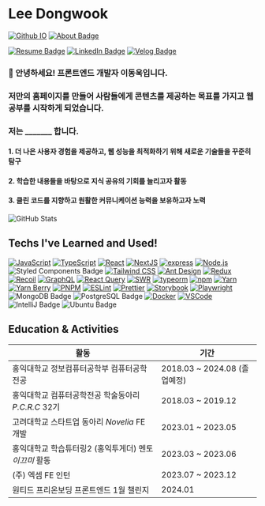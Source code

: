 # Lee Dongwook
[![Github IO](https://img.shields.io/badge/Github.io-000000?style=flat&logo=AboutMe&logoColor=white)](https://lee-dongwook.github.io/)
[![About Badge](https://img.shields.io/badge/AboutMe-000000?style=flat&logo=AboutMe&logoColor=white)](https://about-dong-wook.vercel.app)

[![Resume Badge](https://img.shields.io/badge/notion-D3D3D3?style=flat&logo=notion&logoColor=white)](https://zigzag-citrus-12b.notion.site/cbebb0f2e3634f409ab5267485e3bc86?pvs=4)
[![LinkedIn Badge](http://img.shields.io/badge/-LinkedIn-0072b1?style=flat&logo=linkedin&link=https://www.linkedin.com/in/dong-wook-lee-1095112a0/)](https://www.linkedin.com/in/dong-wook-lee-1095112a0/)
[![Velog Badge](http://img.shields.io/badge/-Velog-20c997?style=flat&link=https://velog.io/@dlehddnr99/)](https://velog.io/@dlehddnr99/)

### 👋 안녕하세요! 프론트엔드 개발자 이동욱입니다.   
### 저만의 홈페이지를 만들어 사람들에게 콘텐츠를 제공하는 목표를 가지고 웹 공부를 시작하게 되었습니다.

### 저는 _______ 합니다.

#### 1. 더 나은 사용자 경험을 제공하고, 웹 성능을 최적화하기 위해 새로운 기술들을 꾸준히 탐구
#### 2. 학습한 내용들을 바탕으로 지식 공유의 기회를 늘리고자 활동
#### 3. 클린 코드를 지향하고 원활한 커뮤니케이션 능력을 보유하고자 노력



![GitHub Stats](https://github-readme-stats.vercel.app/api?username=Lee-Dongwook&theme=tokyonight)



## Techs I've Learned and Used!
[![JavaScript](https://img.shields.io/badge/JavaScript-%23F7DF1E?style=flat&logo=javascript&logoColor=black)](https://developer.mozilla.org/en-US/docs/Web/JavaScript)
[![TypeScript](https://img.shields.io/badge/TypeScript-%233178C6?style=flat&logo=typescript&logoColor=white)](https://www.typescriptlang.org/)
[![React](https://img.shields.io/badge/React-%2361DAFB?style=flat&logo=react&logoColor=white)](https://reactjs.org/)
[![NextJS](https://img.shields.io/badge/Next.js-%23000000?style=flat&logo=next.js&logoColor=white)](https://nextjs.org/)
[![express](https://img.shields.io/badge/express-green?style=flat&logo=express&logoColor=white)](https://www.npmjs.com/package/express)
[![Node.js](https://img.shields.io/badge/Node.js-43853D?style=flat&logo=node.js&logoColor=white)](https://nodejs.org/)
![Styled Components Badge](https://img.shields.io/badge/styled%20components-DB7093?style=flat-square&logo=styled-components&logoColor=white)
[![Tailwind CSS](https://img.shields.io/badge/Tailwind_CSS-%231a202c?style=flat&logo=tailwind-css&logoColor=white)](https://tailwindcss.com/)
[![Ant Design](https://img.shields.io/badge/Ant_Design-%230170FE?style=flat&logo=ant-design&logoColor=white)](https://ant.design/)
[![Redux](https://img.shields.io/badge/Redux-%23764ABC?style=flat&logo=redux&logoColor=white)](https://redux.js.org/)
[![Recoil](https://img.shields.io/badge/Recoil-%2384BCD8?style=flat&logo=recoil&logoColor=white)](https://recoiljs.org/)
[![GraphQL](https://img.shields.io/badge/GraphQL-%23E10098?style=flat&logo=graphql&logoColor=white)](https://graphql.org/)
[![React Query](https://img.shields.io/badge/React_Query-%2385d0d3?style=flat&logo=react-query&logoColor=white)](https://react-query.tanstack.com/)
[![SWR](https://img.shields.io/badge/SWR-%23000000?style=flat&logo=vercel&logoColor=white)](https://swr.vercel.app/)
[![typeorm](https://img.shields.io/badge/typeorm-red?style=flat&logo=typeorm&logoColor=white)](https://www.npmjs.com/package/typeorm)
[![npm](https://img.shields.io/badge/npm-%23CB3837?style=flat&logo=npm&logoColor=white)](https://www.npmjs.com/)
[![Yarn](https://img.shields.io/badge/Yarn-%232C8EBB?style=flat&logo=yarn&logoColor=white)](https://yarnpkg.com/)
[![Yarn Berry](https://img.shields.io/badge/Yarn_Berry-%232C8EBB?style=flat&logo=yarn&logoColor=white)](https://yarnpkg.com/features/berry)
[![PNPM](https://img.shields.io/badge/PNPM-%23F53838?style=flat&logo=pnpm&logoColor=white)](https://pnpm.io/)
[![ESLint](https://img.shields.io/badge/ESLint-%234B32C3?style=flat&logo=eslint&logoColor=white)](https://eslint.org/)
[![Prettier](https://img.shields.io/badge/Prettier-%231A2B34?style=flat&logo=prettier&logoColor=white)](https://prettier.io/)
[![Storybook](https://img.shields.io/badge/Storybook-%23FF4785?style=flat&logo=storybook&logoColor=white)](https://storybook.js.org/)
[![Playwright](https://img.shields.io/badge/Playwright-%231099FF?style=flat&logo=playwright&logoColor=white)](https://playwright.dev/)
![MongoDB Badge](https://img.shields.io/badge/MongoDB-47A248?style=flat-square&logo=MongoDB&logoColor=white)
![PostgreSQL Badge](https://img.shields.io/badge/PostgreSQL-336791?style=flat-square&logo=PostgreSQL&logoColor=white)
[![Docker](https://img.shields.io/badge/Docker-%232496ED?style=flat&logo=docker&logoColor=white)](https://www.docker.com/)
[![VSCode](https://img.shields.io/badge/VS_Code-%23007ACC?style=flat&logo=visual-studio-code&logoColor=white)](https://code.visualstudio.com/)
![IntelliJ Badge](https://img.shields.io/badge/IntelliJ%20IDEA-000000?style=flat-square&logo=IntelliJ%20IDEA&logoColor=white)
![Ubuntu Badge](https://img.shields.io/badge/Ubuntu-E95420?style=flat-square&logo=Ubuntu&logoColor=white)


## Education & Activities

| 활동                                      | 기간                    |
|-------------------------------------------|-------------------------|
| 홍익대학교 정보컴퓨터공학부 컴퓨터공학전공    | 2018.03 ~ 2024.08 (졸업예정) |
| 홍익대학교 컴퓨터공학전공 학술동아리 _P.C.R.C_ 32기 | 2018.03 ~ 2019.12        |
| 고려대학교 스타트업 동아리 _Novelia_ FE 개발 | 2023.01 ~ 2023.05        |
| 홍익대학교 학습튜터링2 (홍익투게더) 멘토 _이끄미_ 활동 | 2023.03 ~ 2023.06   |
| (주) 엑셈 FE 인턴                           | 2023.07 ~ 2023.12        |
| 원티드 프리온보딩 프론트엔드 1월 챌린지     | 2024.01                  |

